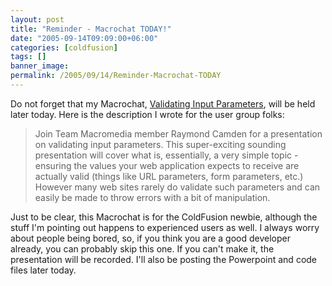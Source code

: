 ```yaml
---
layout: post
title: "Reminder - Macrochat TODAY!"
date: "2005-09-14T09:09:00+06:00"
categories: [coldfusion]
tags: []
banner_image: 
permalink: /2005/09/14/Reminder-Macrochat-TODAY
---
```


Do not forget that my Macrochat, <a href="http://www.macromedia.com/cfusion/event/index.cfm?event=detail&id=288085&loc=en_us">Validating Input Parameters</a>, will be held later today. Here is the description I wrote for the user group folks:

<blockquote>
Join Team Macromedia member Raymond Camden for a presentation on
validating input parameters. This super-exciting sounding presentation
will cover what is, essentially, a very simple topic - ensuring the
values your web application expects to receive are actually valid
(things like URL parameters, form parameters, etc.) However many web
sites rarely do validate such parameters and can easily be made to throw
errors with a bit of manipulation.
</blockquote>

Just to be clear, this Macrochat is for the ColdFusion newbie, although the stuff I'm pointing out happens to experienced users as well. I always worry about people being bored, so, if you think you are a good developer already, you can probably skip this one. If you can't make it, the presentation will be recorded. I'll also be posting the Powerpoint and code files later today.